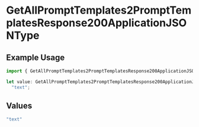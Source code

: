 # GetAllPromptTemplates2PromptTemplatesResponse200ApplicationJSONType

## Example Usage

```typescript
import { GetAllPromptTemplates2PromptTemplatesResponse200ApplicationJSONType } from "orq-poc-typescript-multi-env-version/models/operations";

let value: GetAllPromptTemplates2PromptTemplatesResponse200ApplicationJSONType =
  "text";
```

## Values

```typescript
"text"
```